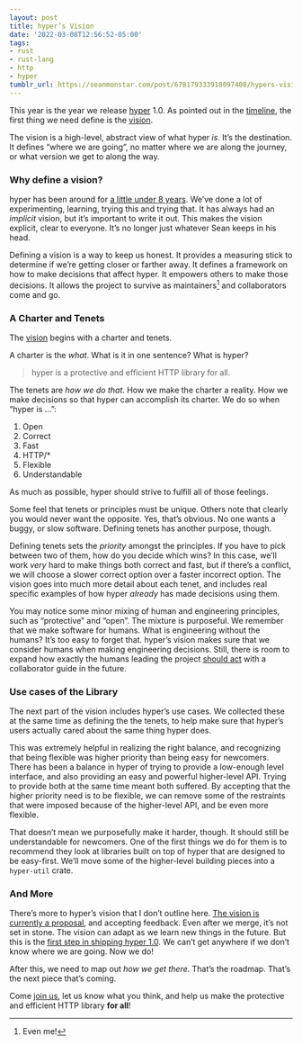 ```yaml
---
layout: post
title: hyper’s Vision
date: '2022-03-08T12:56:52-05:00'
tags:
- rust
- rust-lang
- http
- hyper
tumblr_url: https://seanmonstar.com/post/678179333918097408/hypers-vision
---
```

This year is the year we release [hyper](https://hyper.rs) 1.0. As pointed out in the [timeline](https://seanmonstar.com/blog/hyper-10-timeline/), the first thing we need define is the [vision](https://github.com/hyperium/hyper/pull/2772).

The vision is a high-level, abstract view of what hyper _is_. It’s the destination. It defines “where we are going”, no matter where we are along the journey, or what version we get to along the way.

### Why define a vision?

hyper has been around for [a little under 8 years](https://github.com/hyperium/hyper/commit/886551681629de812a87555bb4ecd41515e4dee6). We’ve done a lot of experimenting, learning, trying this and trying that. It has always had an _implicit_ vision, but it’s important to write it out. This makes the vision explicit, clear to everyone. It’s no longer just whatever Sean keeps in his head.

Defining a vision is a way to keep us honest. It provides a measuring stick to determine if we’re getting closer or farther away. It defines a framework on how to make decisions that affect hyper. It empowers others to make those decisions. It allows the project to survive as maintainers[^1] and collaborators come and go.

### A Charter and Tenets

The [vision](https://github.com/hyperium/hyper/pull/2772) begins with a charter and tenets.

A charter is the _what_. What is it in one sentence? What is hyper?

> hyper is a protective and efficient HTTP library for all.

The tenets are _how we do that_. How we make the charter a reality. How we make decisions so that hyper can accomplish its charter. We do so when “hyper is …”:

1. Open
2. Correct
3. Fast
4. HTTP/\*
5. Flexible
6. Understandable

As much as possible, hyper should strive to fulfill all of those feelings.

Some feel that tenets or principles must be unique. Others note that clearly you would never want the opposite. Yes, that’s obvious. No one wants a buggy, or slow software. Defining tenets has another purpose, though.

Defining tenets sets the _priority_ amongst the principles. If you have to pick between two of them, how do you decide which wins? In this case, we’ll work _very_ hard to make things both correct and fast, but if there’s a conflict, we will choose a slower correct option over a faster incorrect option. The vision goes into much more detail about each tenet, and includes real specific examples of how hyper _already_ has made decisions using them.

You may notice some minor mixing of human and engineering principles, such as “protective” and “open”. The mixture is purposeful. We remember that we make software for humans. What is engineering without the humans? It’s too easy to forget that. hyper’s vision makes sure that we consider humans when making engineering decisions. Still, there is room to expand how exactly the humans leading the project [should act](https://github.com/hyperium/hyper/blob/master/docs/CODE_OF_CONDUCT.md) with a collaborator guide in the future.

### Use cases of the Library

The next part of the vision includes hyper’s use cases. We collected these at the same time as defining the the tenets, to help make sure that hyper’s users actually cared about the same thing hyper does.

This was extremely helpful in realizing the right balance, and recognizing that being flexible was higher priority than being easy for newcomers. There has been a balance in hyper of trying to provide a low-enough level interface, and also providing an easy and powerful higher-level API. Trying to provide both at the same time meant both suffered. By accepting that the higher priority need is to be flexible, we can remove some of the restraints that were imposed because of the higher-level API, and be even more flexible.

That doesn’t mean we purposefully make it harder, though. It should still be understandable for newcomers. One of the first things we do for them is to recommend they look at libraries built on top of hyper that are designed to be easy-first. We’ll move some of the higher-level building pieces into a `hyper-util` crate.

### And More

There’s more to hyper’s vision that I don’t outline here. [The vision is currently a proposal](https://github.com/hyperium/hyper/pull/2772), and accepting feedback. Even after we merge, it’s not set in stone. The vision can adapt as we learn new things in the future. But this is the [first step in shipping hyper 1.0](https://seanmonstar.com/blog/hyper-10-timeline/). We can’t get anywhere if we don’t know where we are going. Now we do!

After this, we need to map out _how we get there_. That’s the roadmap. That’s the next piece that’s coming.

Come [join us](https://github.com/hyperium/hyper/pull/2772), let us know what you think, and help us make the protective and efficient HTTP library **for all**!



[^1]: Even me!

